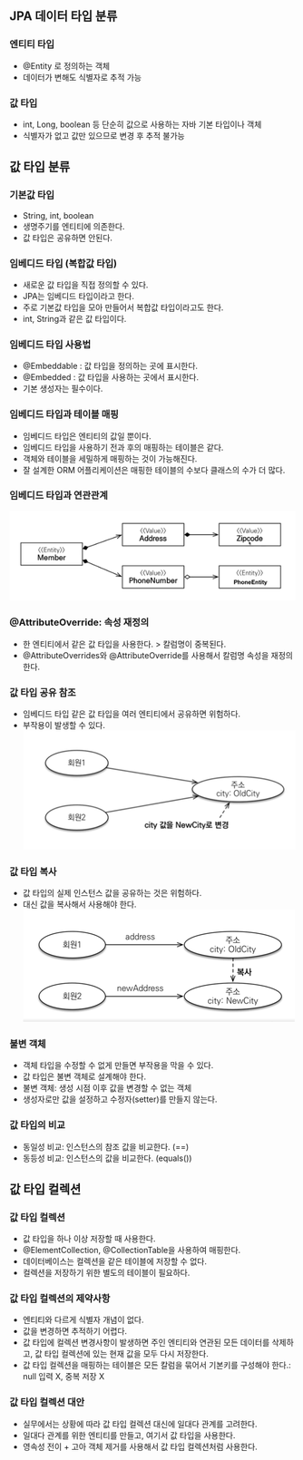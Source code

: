 
## JPA 데이터 타입 분류

### 엔티티 타입
- @Entity 로 정의하는 객체
- 데이터가 변해도 식별자로 추적 가능

### 값 타입
- int, Long, boolean 등 단순히 값으로 사용하는 자바 기본 타입이나 객체
- 식별자가 없고 값만 있으므로 변경 후 추적 불가능

## 값 타입 분류

### 기본값 타입
- String, int, boolean
- 생명주기를 엔티티에 의존한다.
- 값 타입은 공유하면 안된다.

### 임베디드 타입 (복합값 타입)
- 새로운 값 타입을 직접 정의할 수 있다.
- JPA는 임베디드 타입이라고 한다.
- 주로 기본값 타입을 모아 만들어서 복합값 타입이라고도 한다.
- int, String과 같은 값 타입이다.

### 임베디드 타입 사용법
- @Embeddable : 값 타입을 정의하는 곳에 표시한다.
- @Embedded : 값 타입을 사용하는 곳에서 표시한다.
- 기본 생성자는 필수이다.

### 임베디드 타입과 테이블 매핑
- 임베디드 타입은 엔티티의 값일 뿐이다.
- 임베디드 타입을 사용하기 전과 후의 매핑하는 테이블은 같다.
- 객체와 테이블을 세밀하게 매핑하는 것이 가능해진다.
- 잘 설계한 ORM 어플리케이션은 매핑한 테이블의 수보다 클래스의 수가 더 많다.

### 임베디드 타입과 연관관계
![img.png](images/img.png)

### @AttributeOverride: 속성 재정의
- 한 엔티티에서 같은 값 타입을 사용한다. > 칼럼명이 중복된다.
- @AttributeOverrides와 @AttributeOverride를 사용해서 칼럼명 속성을 재정의한다.

### 값 타입 공유 참조
- 임베디드 타입 같은 값 타입을 여러 엔티티에서 공유하면 위험하다.
- 부작용이 발생할 수 있다.
![img_1.png](images/img_1.png)

### 값 타입 복사
- 값 타입의 실제 인스턴스 값을 공유하는 것은 위험하다.
- 대신 값을 복사해서 사용해야 한다.
![img_2.png](images/img_2.png)

### 불변 객체
- 객체 타입을 수정할 수 없게 만들면 부작용을 막을 수 있다.
- 값 타입은 불변 객체로 설계해야 한다.
- 불변 객체: 생성 시점 이후 값을 변경할 수 없는 객체
- 생성자로만 값을 설정하고 수정자(setter)를 만들지 않는다.

### 값 타입의 비교
- 동일성 비교: 인스턴스의 참조 값을 비교한다. (==)
- 동등성 비교: 인스턴스의 값을 비교한다. (equals())

## 값 타입 컬렉션

### 값 타입 컬렉션
- 값 타입을 하나 이상 저장할 때 사용한다.
- @ElementCollection, @CollectionTable을 사용하여 매핑한다.
- 데이터베이스는 컬렉션을 같은 테이블에 저장할 수 없다.
- 컬렉션을 저장하기 위한 별도의 테이블이 필요하다.

### 값 타입 컬렉션의 제약사항
- 엔티티와 다르게 식별자 개념이 없다.
- 값을 변경하면 추적하기 어렵다.
- 값 타입에 컬렉션 변경사항이 발생하면 주인 엔티티와 연관된 모든 데이터를 삭제하고, 값 타입 컬렉션에 있는 현재 값을 모두 다시 저장한다.
- 값 타입 컬렉션을 매핑하는 테이블은 모든 칼럼을 묶어서 기본키를 구성해야 한다.: null 입력 X, 중복 저장 X

### 값 타입 컬렉션 대안
- 실무에서는 상황에 따라 값 타입 컬렉션 대신에 일대다 관계를 고려한다.
- 일대다 관계를 위한 엔티티를 만들고, 여기서 값 타입을 사용한다.
- 영속성 전이 + 고아 객체 제거를 사용해서 값 타입 컬렉션처럼 사용한다. 